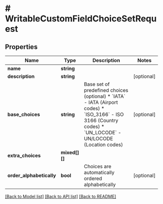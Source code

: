 # # WritableCustomFieldChoiceSetRequest

## Properties

Name | Type | Description | Notes
------------ | ------------- | ------------- | -------------
**name** | **string** |  |
**description** | **string** |  | [optional]
**base_choices** | **string** | Base set of predefined choices (optional)  * &#x60;IATA&#x60; - IATA (Airport codes) * &#x60;ISO_3166&#x60; - ISO 3166 (Country codes) * &#x60;UN_LOCODE&#x60; - UN/LOCODE (Location codes) | [optional]
**extra_choices** | **mixed[][]** |  |
**order_alphabetically** | **bool** | Choices are automatically ordered alphabetically | [optional]

[[Back to Model list]](../../README.md#models) [[Back to API list]](../../README.md#endpoints) [[Back to README]](../../README.md)
